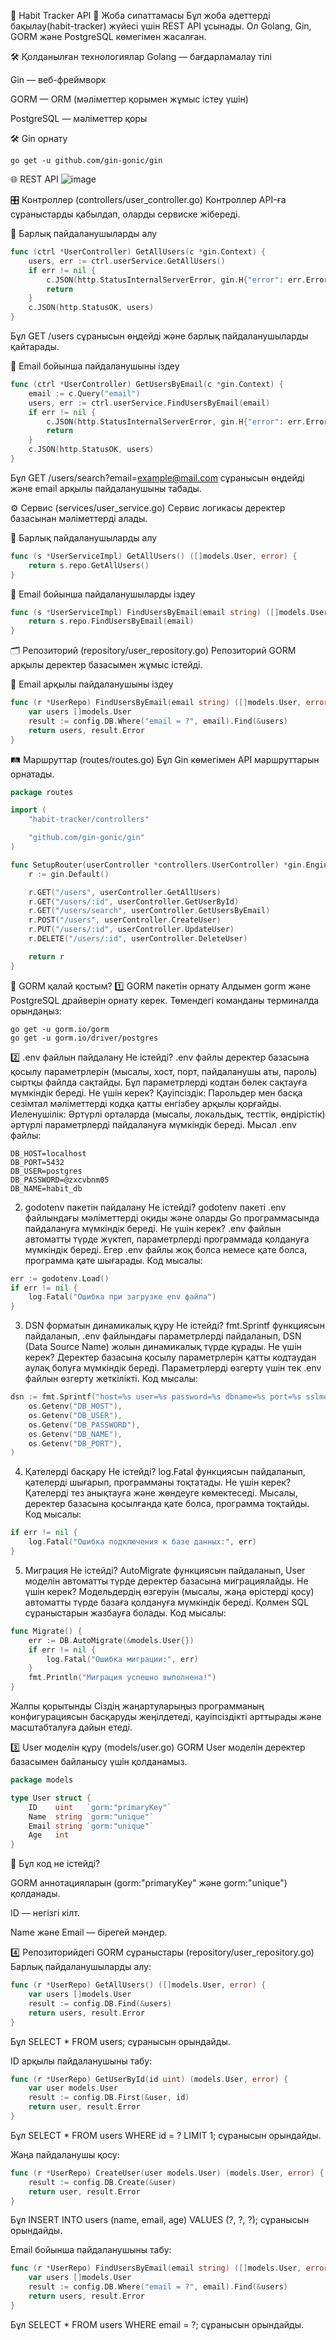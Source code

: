 📌 Habit Tracker API
📝 Жоба сипаттамасы
Бұл жоба әдеттерді бақылау(habit-tracker) жүйесі үшін REST API ұсынады. Ол Golang, Gin, GORM және PostgreSQL көмегімен жасалған.

🛠 Қолданылған технологиялар
Golang — бағдарламалау тілі

Gin — веб-фреймворк

GORM — ORM (мәліметтер қорымен жұмыс істеу үшін)

PostgreSQL — мәліметтер қоры

🛠 Gin орнату
```
go get -u github.com/gin-gonic/gin
```
🌐 REST API
![image](https://github.com/user-attachments/assets/0daad456-f515-47ef-b864-e7c040f9d945)

🎛 Контроллер (controllers/user_controller.go)
Контроллер API-ға сұраныстарды қабылдап, оларды сервиске жібереді.

📌 Барлық пайдаланушыларды алу
```go
func (ctrl *UserController) GetAllUsers(c *gin.Context) {
    users, err := ctrl.userService.GetAllUsers()
    if err != nil {
        c.JSON(http.StatusInternalServerError, gin.H{"error": err.Error()})
        return
    }
    c.JSON(http.StatusOK, users)
}
```
Бұл GET /users сұранысын өңдейді және барлық пайдаланушыларды қайтарады.

📌 Email бойынша пайдаланушыны іздеу
```go
func (ctrl *UserController) GetUsersByEmail(c *gin.Context) {
    email := c.Query("email")
    users, err := ctrl.userService.FindUsersByEmail(email)
    if err != nil {
        c.JSON(http.StatusInternalServerError, gin.H{"error": err.Error()})
        return
    }
    c.JSON(http.StatusOK, users)
}
```
Бұл GET /users/search?email=example@mail.com сұранысын өңдейді және email арқылы пайдаланушыны табады.

⚙ Сервис (services/user_service.go)
Сервис логикасы деректер базасынан мәліметтерді алады.

📌 Барлық пайдаланушыларды алу
```go
func (s *UserServiceImpl) GetAllUsers() ([]models.User, error) {
    return s.repo.GetAllUsers()
}
```
📌 Email бойынша пайдаланушыларды іздеу
```go
func (s *UserServiceImpl) FindUsersByEmail(email string) ([]models.User, error) {
    return s.repo.FindUsersByEmail(email)
}
```
🗂 Репозиторий (repository/user_repository.go)
Репозиторий GORM арқылы деректер базасымен жұмыс істейді.

📌 Email арқылы пайдаланушыны іздеу
```go
func (r *UserRepo) FindUsersByEmail(email string) ([]models.User, error) {
    var users []models.User
    result := config.DB.Where("email = ?", email).Find(&users)
    return users, result.Error
}
```
🛤 Маршруттар (routes/routes.go)
Бұл Gin көмегімен API маршруттарын орнатады.

```go
package routes

import (
	"habit-tracker/controllers"

	"github.com/gin-gonic/gin"
)

func SetupRouter(userController *controllers.UserController) *gin.Engine {
	r := gin.Default()

	r.GET("/users", userController.GetAllUsers)
	r.GET("/users/:id", userController.GetUserById)
	r.GET("/users/search", userController.GetUsersByEmail)
	r.POST("/users", userController.CreateUser)
	r.PUT("/users/:id", userController.UpdateUser)
	r.DELETE("/users/:id", userController.DeleteUser)

	return r
}
```






🔧 GORM қалай қостым?
1️⃣ GORM пакетін орнату
Алдымен gorm және PostgreSQL драйверін орнату керек.
Төмендегі команданы терминалда орындаңыз:
```
go get -u gorm.io/gorm
go get -u gorm.io/driver/postgres
```
2️⃣ .env файлын пайдалану
Не істейді?
.env файлы деректер базасына қосылу параметрлерін (мысалы, хост, порт, пайдаланушы аты, пароль) сыртқы файлда сақтайды. Бұл параметрлерді кодтан бөлек сақтауға мүмкіндік береді.
Не үшін керек?
Қауіпсіздік: Парольдер мен басқа сезімтал мәліметтерді кодқа қатты енгізбеу арқылы қорғайды.
Иеленушілік: Әртүрлі орталарда (мысалы, локальдық, тесттік, өндірістік) әртүрлі параметрлерді пайдалануға мүмкіндік береді.
Мысал .env файлы:

```env
DB_HOST=localhost
DB_PORT=5432
DB_USER=postgres
DB_PASSWORD=@zxcvbnm05
DB_NAME=habit_db
```
2. godotenv пакетін пайдалану
Не істейді?
godotenv пакеті .env файлындағы мәліметтерді оқиды және оларды Go программасында пайдалануға мүмкіндік береді.
Не үшін керек?
.env файлын автоматты түрде жүктеп, параметрлерді программада қолдануға мүмкіндік береді.
Егер .env файлы жоқ болса немесе қате болса, программа қате шығарады.
Код мысалы:

```go
err := godotenv.Load()
if err != nil {
    log.Fatal("Ошибка при загрузке env файла")
}
```
3. DSN форматын динамикалық құру
Не істейді?
fmt.Sprintf функциясын пайдаланып, .env файлындағы параметрлерді пайдаланып, DSN (Data Source Name) жолын динамикалық түрде құрады.
Не үшін керек?
Деректер базасына қосылу параметрлерін қатты кодтаудан аулақ болуға мүмкіндік береді.
Параметрлерді өзгерту үшін тек .env файлын өзгерту жеткілікті.
Код мысалы:

```go
dsn := fmt.Sprintf("host=%s user=%s password=%s dbname=%s port=%s sslmode=disable",
    os.Getenv("DB_HOST"),
    os.Getenv("DB_USER"),
    os.Getenv("DB_PASSWORD"),
    os.Getenv("DB_NAME"),
    os.Getenv("DB_PORT"),
)
```
4. Қателерді басқару
Не істейді?
log.Fatal функциясын пайдаланып, қателерді шығарып, программаны тоқтатады.
Не үшін керек?
Қателерді тез анықтауға және жөндеуге көмектеседі.
Мысалы, деректер базасына қосылғанда қате болса, программа тоқтайды.
Код мысалы:

```go
if err != nil {
    log.Fatal("Ошибка подключения к базе данных:", err)
}
```
5. Миграция
Не істейді?
AutoMigrate функциясын пайдаланып, User моделін автоматты түрде деректер базасына миграциялайды.
Не үшін керек?
Модельдердің өзгеруін (мысалы, жаңа өрістерді қосу) автоматты түрде базаға қолдануға мүмкіндік береді.
Қолмен SQL сұраныстарын жазбауға болады.
Код мысалы:

```go
func Migrate() {
    err := DB.AutoMigrate(&models.User{})
    if err != nil {
        log.Fatal("Ошибка миграции:", err)
    }
    fmt.Println("Миграция успешно выполнена!")
}
```
Жалпы қорытынды
Сіздің жаңартуларыңыз программаның конфигурациясын басқаруды жеңілдетеді, қауіпсіздікті арттырады және масштабталуға дайын етеді.

3️⃣ User моделін құру (models/user.go)
GORM User моделін деректер базасымен байланысу үшін қолданамыз.

```go
package models

type User struct {
    ID    uint   `gorm:"primaryKey"`
    Name  string `gorm:"unique"`
    Email string `gorm:"unique"`
    Age   int
}
```
📌 Бұл код не істейді?

GORM аннотацияларын (gorm:"primaryKey" және gorm:"unique") қолданады.

ID — негізгі кілт.

Name және Email — бірегей мәндер.

4️⃣ Репозиторийдегі GORM сұраныстары (repository/user_repository.go)
Барлық пайдаланушыларды алу:
```go
func (r *UserRepo) GetAllUsers() ([]models.User, error) {
    var users []models.User
    result := config.DB.Find(&users)
    return users, result.Error
}
```
Бұл SELECT * FROM users; сұранысын орындайды.

ID арқылы пайдаланушыны табу:
```go
func (r *UserRepo) GetUserById(id uint) (models.User, error) {
    var user models.User
    result := config.DB.First(&user, id)
    return user, result.Error
}
```
Бұл SELECT * FROM users WHERE id = ? LIMIT 1; сұранысын орындайды.

Жаңа пайдаланушы қосу:
```go
func (r *UserRepo) CreateUser(user models.User) (models.User, error) {
    result := config.DB.Create(&user)
    return user, result.Error
}
```
Бұл INSERT INTO users (name, email, age) VALUES (?, ?, ?); сұранысын орындайды.

Email бойынша пайдаланушыны табу:
```go
func (r *UserRepo) FindUsersByEmail(email string) ([]models.User, error) {
    var users []models.User
    result := config.DB.Where("email = ?", email).Find(&users)
    return users, result.Error
}
```
Бұл SELECT * FROM users WHERE email = ?; сұранысын орындайды.
